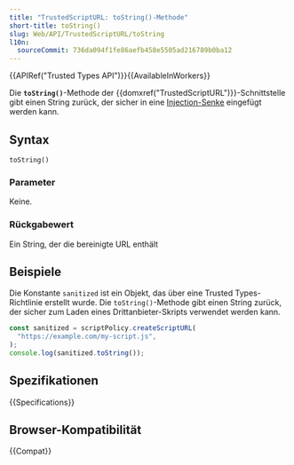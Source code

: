 ```yaml
---
title: "TrustedScriptURL: toString()-Methode"
short-title: toString()
slug: Web/API/TrustedScriptURL/toString
l10n:
  sourceCommit: 736da094f1fe86aefb458e5505ad216789b0ba12
---
```


{{APIRef("Trusted Types API")}}{{AvailableInWorkers}}

Die **`toString()`**-Methode der {{domxref("TrustedScriptURL")}}-Schnittstelle gibt einen String zurück, der sicher in eine [Injection-Senke](/de/docs/Web/API/Trusted_Types_API#injection_sinks) eingefügt werden kann.

## Syntax

```js-nolint
toString()
```

### Parameter

Keine.

### Rückgabewert

Ein String, der die bereinigte URL enthält

## Beispiele

Die Konstante `sanitized` ist ein Objekt, das über eine Trusted Types-Richtlinie erstellt wurde. Die `toString()`-Methode gibt einen String zurück, der sicher zum Laden eines Drittanbieter-Skripts verwendet werden kann.

```js
const sanitized = scriptPolicy.createScriptURL(
  "https://example.com/my-script.js",
);
console.log(sanitized.toString());
```

## Spezifikationen

{{Specifications}}

## Browser-Kompatibilität

{{Compat}}
